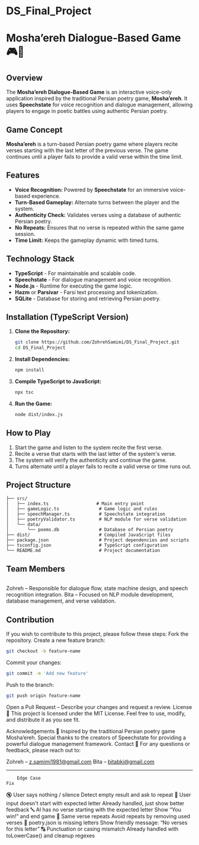 # DS_Final_Project
# Mosha’ereh Dialogue-Based Game 🎮🎤

## Overview
The **Mosha’ereh Dialogue-Based Game** is an interactive voice-only application inspired by the traditional Persian poetry game, **Mosha’ereh**. It uses **Speechstate** for voice recognition and dialogue management, allowing players to engage in poetic battles using authentic Persian poetry.

## Game Concept
**Mosha’ereh** is a turn-based Persian poetry game where players recite verses starting with the last letter of the previous verse. The game continues until a player fails to provide a valid verse within the time limit.

## Features
- **Voice Recognition:** Powered by **Speechstate** for an immersive voice-based experience.
- **Turn-Based Gameplay:** Alternate turns between the player and the system.
- **Authenticity Check:** Validates verses using a database of authentic Persian poetry.
- **No Repeats:** Ensures that no verse is repeated within the same game session.
- **Time Limit:** Keeps the gameplay dynamic with timed turns.

## Technology Stack
- **TypeScript** - For maintainable and scalable code.
- **Speechstate** - For dialogue management and voice recognition.
- **Node.js** - Runtime for executing the game logic.
- **Hazm** or **Parsivar** - Farsi text processing and tokenization.
- **SQLite** - Database for storing and retrieving Persian poetry.

## Installation (TypeScript Version)
1. **Clone the Repository:**
    ```bash
    git clone https://github.com/ZohrehSamimi/DS_Final_Project.git
    cd DS_Final_Project
    ```

2. **Install Dependencies:**
    ```bash
    npm install
    ```

3. **Compile TypeScript to JavaScript:**
    ```bash
    npx tsc
    ```

4. **Run the Game:**
    ```bash
    node dist/index.js
    ```

## How to Play
1. Start the game and listen to the system recite the first verse.
2. Recite a verse that starts with the last letter of the system's verse.
3. The system will verify the authenticity and continue the game.
4. Turns alternate until a player fails to recite a valid verse or time runs out.

## Project Structure
```plaintext
├── src/
│   ├── index.ts                  # Main entry point
│   ├── gameLogic.ts               # Game logic and rules
│   ├── speechManager.ts           # Speechstate integration
│   ├── poetryValidator.ts         # NLP module for verse validation
│   └── data/
│       └── poems.db               # Database of Persian poetry
├── dist/                          # Compiled JavaScript files
├── package.json                   # Project dependencies and scripts
├── tsconfig.json                  # TypeScript configuration
└── README.md                      # Project documentation

```

## Team Members
```
```
Zohreh – Responsible for dialogue flow, state machine design, and speech recognition integration.
Bita – Focused on NLP module development, database management, and verse validation.

## Contribution
If you wish to contribute to this project, please follow these steps:
Fork the repository.
Create a new feature branch:
 ```bash
git checkout -b feature-name
```
Commit your changes:
 ```bash
git commit -m 'Add new feature'
```
Push to the branch:
 ```bash
git push origin feature-name
```
Open a Pull Request – Describe your changes and request a review.
License 📜
This project is licensed under the MIT License. Feel free to use, modify, and distribute it as you see fit.

Acknowledgements 🙏
Inspired by the traditional Persian poetry game Mosha’ereh.
Special thanks to the creators of Speechstate for providing a powerful dialogue management framework.
Contact 📧
For any questions or feedback, please reach out to:

Zohreh – z.samimi1981@gmail.com
Bita – bitabki@gmail.com 



**************
        Edge Case	                                                          Fix
🔇 User says nothing / silence	                            Detect empty result and ask to repeat
🔡 User input doesn't start with expected letter	        Already handled, just show better feedback
🔤 AI has no verse starting with the expected letter	    Show “You win!” and end game
🔁 Same verse repeats	                                    Avoid repeats by removing used verses
📄 poetry.json is missing letters                    	    Show friendly message: “No verses for this letter”
🔠 Punctuation or casing mismatch	                        Already handled with toLowerCase() and cleanup regexes
